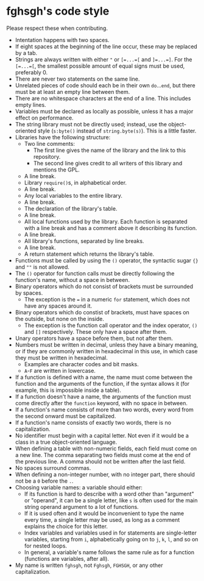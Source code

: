 # fghsgh's code style

Please respect these when contributing.

- Intentation happens with two spaces.
- If eight spaces at the beginning of the line occur, these may be replaced by a tab.
- Strings are always written with either `"` or `[=...=[` and `]=...=]`. For the `[=...=[`, the smallest possible amount of equal signs must be used, preferably 0.
- There are never two statements on the same line.
- Unrelated pieces of code should each be in their own `do`...`end`, but there must be at least an empty line between them.
- There are no whitespace characters at the end of a line. This includes empty lines.
- Variables must be declared as locally as possible, unless it has a major effect on performance.
- The string library must not be directly used; instead, use the object-oriented style (`s:byte()` instead of `string.byte(s)`). This is a little faster.
- Libraries have the following structure:
  - Two line comments:
    - The first line gives the name of the library and the link to this repository.
    - The second line gives credit to all writers of this library and mentions the GPL.
  - A line break.
  - Library `require()`s, in alphabetical order.
  - A line break.
  - Any local variables to the entire library.
  - A line break.
  - The declaration of the library's table.
  - A line break.
  - All local functions used by the library. Each function is separated with a line break and has a comment above it describing its function.
  - A line break.
  - All library's functions, separated by line breaks.
  - A line break.
  - A return statement which returns the library's table.
- Functions must be called by using the `()` operator, the syntactic sugar `{}` and `""` is not allowed.
- The `()` operator for function calls must be directly following the function's name, without a space in between.
- Binary operators which do not consist of brackets must be surrounded by spaces.
  - The exception is the `=` in a numeric `for` statement, which does not have any spaces around it.
- Binary operators which do constist of brackets, must have spaces on the outside, but none on the inside.
  - The exception is the function call operator and the index operator, `()` and `[]` respectively. These only have a space after them.
- Unary operators have a space before them, but not after them.
- Numbers must be written in decimal, unless they have a binary meaning, or if they are commonly written in hexadecimal in this use, in which case they must be written in hexadecimal.
  - Examples are character codes and bit masks.
  - `A`-`F` are written in lowercase.
- If a function is defined with a name, the name must come between the function and the arguments of the function, if the syntax allows it (for example, this is impossible inside a table).
- If a function doesn't have a name, the arguments of the function must come directly after the `function` keyword, with no space in between.
- If a function's name consists of more than two words, every word from the second onward must be capitalized.
- If a function's name consists of exactly two words, there is no capitalization.
- No identifier must begin with a capital letter. Not even if it would be a class in a true object-oriented language.
- When defining a table with non-numeric fields, each field must come on a new line. The comma separating two fields must come at the end of the previous line. A comma should not be written after the last field.
- No spaces surround commas.
- When defining a non-integer number, with no integer part, there should not be a `0` before the `.`.
- Choosing variable names: a variable should either:
  - If its function is hard to describe with a word other than "argument" or "operand", it can be a single letter, like `s` is often used for the main string operand argument to a lot of functions.
  - If it is used often and it would be inconvenient to type the name every time, a single letter may be used, as long as a comment explains the choice for this letter.
  - Index variables and variables used in for statements are single-letter variables, starting from `i`, alphabetically going on to `j`, `k`, `l`, and so on for nested loops.
  - In general, a variable's name follows the same rule as for a function (functions are variables, after all).
- My name is written `fghsgh`, not `Fghsgh`, `FGHSGH`, or any other capitalization.
